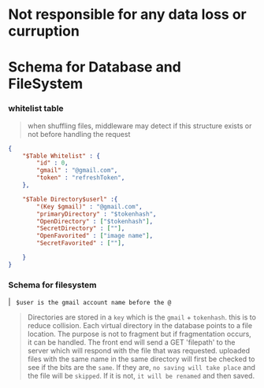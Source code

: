 # Not responsible for any data loss or curruption

# Schema for Database and FileSystem

### whitelist table
> when shuffling files, middleware may
> detect if this structure exists or not 
> before handling the request
```json
{
    "$Table Whitelist" : {
        "id" : 0,
        "gmail" : "@gmail.com",
        "token" : "refreshToken",
    },

    "$Table Directory$userl" :{
        "(Key $gmail)" : "@gmail.com",
        "primaryDirectory" : "$tokenhash",
        "OpenDirectory" : ["$tokenhash"],
        "SecretDirectory" : [""],
        "OpenFavorited" : ["image name"],
        "SecretFavorited" : [""],

    }
}
```
### Schema for filesystem

| ` $user is the gmail account name before the @`

> Directories are stored in a `key` which is the 
> `gmail` + `tokenhash`. this is to reduce collision.
> Each virtual directory in the database points to a file
> location. The purpose is not to fragment but if fragmentation occurs, it can be handled.
> The front end will send a GET 'filepath' to the server which will respond with the file that was requested.
> uploaded files with the same name in the same directory will first be checked to see if the bits are the `same`. If they are, `no saving will take place` and the file will be `skipped`. If it is not, `it will be renamed` and then saved.
